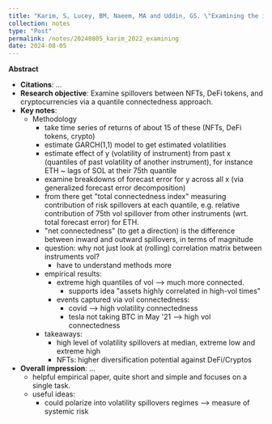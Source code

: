```yaml
---
title: "Karim, S, Lucey, BM, Naeem, MA and Uddin, GS. \"Examining the interrelatedness of NFTs, DeFi tokens and cryptocurrencies.\" Finance Research Letters, 2022, Elsevier."
collection: notes
type: "Post"
permalink: /notes/20240805_karim_2022_examining
date: 2024-08-05
---
```


**Abstract**

  - **Citations**: ...
  - **Research objective**: Examine spillovers between NFTs, DeFi tokens, and cryptocurrencies via a quantile connectedness approach.
  - **Key notes**:
    - Methodology
      - take time series of returns of about 15 of these (NFTs, DeFi tokens, crypto)
      - estimate GARCH(1,1) model to get estimated volatilities
      - estimate effect of y (volatility of instrument) from past x (quantiles of past volatility of another instrument), for instance ETH ~ lags of SOL at their 75th quantile
      - examine breakdowns of forecast error for y across all x (via generalized forecast error decomposition)
      - from there get "total connectedness index" measuring contribution of risk spillovers at each quantile, e.g. relative contribution of 75th vol spillover from other instruments (wrt. total forecast error) for ETH.
      - "net connectedness" (to get a direction) is the difference between inward and outward spillovers, in terms of magnitude
      - question: why not just look at (rolling) correlation matrix between instruments vol?
        - have to understand methods more
      - empirical results:
        - extreme high quantiles of vol --> much more connected.
          - supports idea "assets highly correlated in high-vol times"
        - events captured via vol connectedness:
          - covid --> high volatility connectedness
          - tesla not taking BTC in May '21 --> high vol connectedness
      - takeaways:
        - high level of volatility spillovers at median, extreme low and extreme high
        - NFTs: higher diversification potential against DeFi/Cryptos
  - **Overall impression**: ...
    - helpful empirical paper, quite short and simple and focuses on a single task.
    - useful ideas:
      - could polarize into volatility spillovers regimes --> measure of systemic risk





